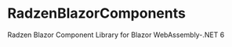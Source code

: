 # RadzenBlazorComponents
Radzen Blazor Component Library for Blazor WebAssembly-.NET 6
  <img src="https://miro.medium.com/max/4800/1*zb63j3SAQ0D72j7mfecP9w.webp" alt="">
